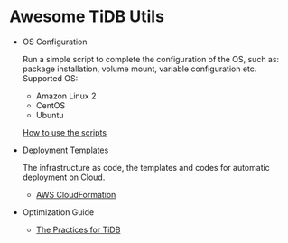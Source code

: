 # Awesome TiDB Utils

- OS Configuration

  Run a simple script to complete the configuration of the OS, such as: package installation, volume mount, variable configuration etc.
  Supported OS:

  - Amazon Linux 2
  - CentOS
  - Ubuntu

  [How to use the scripts](scripts/env)

- Deployment Templates

  The infrastructure as code, the templates and codes for automatic deployment on Cloud.

  - [AWS CloudFormation](templates/aws)

- Optimization Guide

  - [The Practices for TiDB](docs)

